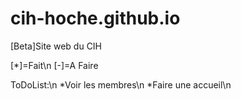# cih-hoche.github.io
[Beta]Site web du CIH

[*]=Fait\n
[-]=A Faire

ToDoList:\n
*Voir les membres\n
*Faire une accueil\n
